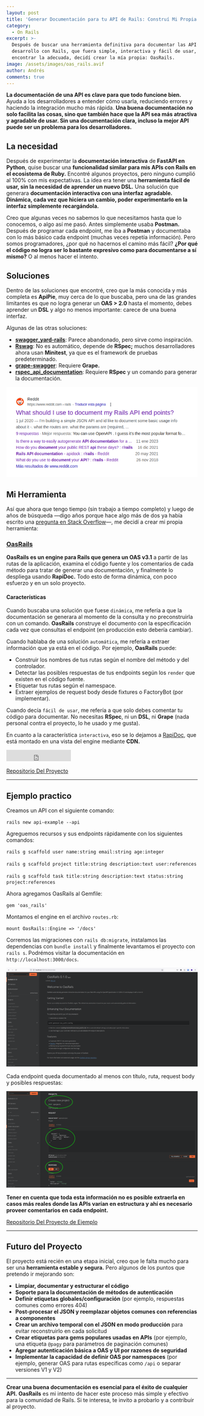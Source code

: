 ```yaml
---
layout: post
title: 'Generar Documentación para tu API de Rails: Construí Mi Propia Herramienta'
category:
  - On Rails
excerpt: >-
  Después de buscar una herramienta definitiva para documentar las API que
  desarrollo con Rails, que fuera simple, interactiva y fácil de usar, y no
  encontrar la adecuada, decidí crear la mía propia: OasRails.
image: /assets/images/oas_rails.avif
author: Andrés
comments: true
---
```

**La documentación de una API es clave para que todo funcione bien.** Ayuda a los desarrolladores a entender cómo usarla, reduciendo errores y haciendo la integración mucho más rápida. **Una buena documentación no solo facilita las cosas, sino que también hace que la API sea más atractiva y agradable de usar. Sin una documentación clara, incluso la mejor API puede ser un problema para los desarrolladores.**

## **La necesidad**

Después de experimentar la **documentación interactiva** de **FastAPI en Python**, quise buscar una **funcionalidad similar para mis APIs con Rails en el ecosistema de Ruby.** Encontré algunos proyectos, pero ninguno cumplió al 100% con mis expectativas. La idea era tener una **herramienta fácil de usar, sin la necesidad de aprender un nuevo DSL.** Una solución que generara **documentación interactiva con una interfaz agradable. Dinámica, cada vez que hiciera un cambio, poder experimentarlo en la interfaz simplemente recargándola.**

Creo que algunas veces no sabemos lo que necesitamos hasta que lo conocemos, o algo así me pasó. Antes simplemente usaba **Postman.** Después de programar cada endpoint, me iba a **Postman** y documentaba con lo más básico cada endpoint (muchas veces repetía información). Pero somos programadores, ¿por qué no hacernos el camino más fácil? **¿Por qué el código no logra ser lo bastante expresivo como para documentarse a sí mismo?** O al menos hacer el intento.

## **Soluciones**

Dentro de las soluciones que encontré, creo que la más conocida y más completa es **ApiPie**, muy cerca de lo que buscaba, pero una de las grandes limitantes es que no logra generar un **OAS > 2.0** hasta el momento, debes aprender un **DSL** y algo no menos importante: carece de una buena interfaz.

Algunas de las otras soluciones:

- **[swagger_yard-rails](https://github.com/livingsocial/swagger_yard-rails)**: Parece abandonado, pero sirve como inspiración.
- **[Rswag](https://github.com/rswag/rswag)**: No es automático, depende de **RSpec;** muchos desarrolladores ahora usan **Minitest**, ya que es el framework de pruebas predeterminado.
- **[grape-swagger](https://github.com/ruby-grape/grape-swagger)**: Requiere **Grape.**
- **[rspec_api_documentation](https://github.com/zipmark/rspec_api_documentation)**: Requiere **RSpec** y un comando para generar la documentación.

![](/assets/images/reddit-api-doc.png)

## **Mi Herramienta**

Así que ahora que tengo tiempo (sin trabajo a tiempo completo) y luego de años de búsqueda —digo años porque hace algo más de dos ya había escrito una [pregunta en Stack Overflow](https://stackoverflow.com/questions/71947018/is-there-a-way-to-generate-an-interactive-documentation-for-rails-apis)—, me decidí a crear mi propia herramienta:

### [**OasRails**](https://github.com/a-chacon/oas_rails)

**OasRails es un engine para Rails que genera un OAS v3.1** a partir de las rutas de la aplicación, examina el código fuente y los comentarios de cada método para tratar de generar una documentación, y finalmente lo despliega usando **RapiDoc.** Todo esto de forma dinámica, con poco esfuerzo y en un solo proyecto.

#### **Características**

Cuando buscaba una solución que fuese `dinámica`, me refería a que la documentación se generara al momento de la consulta y no preconstruirla con un comando. **OasRails** construye el documento con la especificación cada vez que consultas el endpoint (en producción esto debería cambiar).

Cuando hablaba de una solución `automática`, me refería a extraer información que ya está en el código. Por ejemplo, **OasRails** puede:

- Construir los nombres de tus rutas según el nombre del método y del controlador.
- Detectar las posibles respuestas de tus endpoints según los `render` que existen en el código fuente.
- Etiquetar tus rutas según el namespace.
- Extraer ejemplos de request body desde fixtures o FactoryBot (por implementar).

Cuando decía `fácil de usar`, me refería a que solo debes comentar tu código para documentar. No necesitas **RSpec**, ni un **DSL**, ni **Grape** (nada personal contra el proyecto, lo he usado y me gusta).

En cuanto a la característica `interactiva`, eso se lo dejamos a [RapiDoc](https://rapidocweb.com/), que está montado en una vista del engine mediante **CDN.**

<iframe src="https://ghbtns.com/github-btn.html?user=a-chacon&repo=oas_rails&type=star&count=false&size=large" frameborder="0" scrolling="0" width="170" height="30" title="GitHub"></iframe>

[Repositorio Del Proyecto](https://github.com/a-chacon/oas_rails)

---

## Ejemplo practico

Creamos un API con el siguiente comando:

```
rails new api-example --api
```

Agreguemos recursos y sus endpoints rápidamente con los siguientes comandos:

```
rails g scaffold user name:string email:string age:integer

rails g scaffold project title:string description:text user:references

rails g scaffold task title:string description:text status:string project:references
```

Ahora agregamos OasRails al Gemfile:

```
gem 'oas_rails'
```

Montamos el engine en el archivo `routes.rb`:

```
mount OasRails::Engine => '/docs'
```

Corremos las migraciones con `rails db:migrate`, instalamos las dependencias con `bundle install` y finalmente levantamos el proyecto con `rails s`. Podrémos visitar la documentación en `http://localhost:3000/docs`.

![](/assets/images/api-example-docs.png)

Cada endpoint queda documentado al menos con título, ruta, request body y posibles respuestas:

![](/assets/images/api-example-doc-endpoint.png)

**Tener en cuenta que toda esta información no es posible extraerla en casos más reales donde las APIs varían en estructura y ahí es necesario proveer comentarios en cada endpoint.**

[Repositorio Del Proyecto de Ejemplo](https://github.com/a-chacon/api-example)

---

## **Futuro del Proyecto**

El proyecto está recién en una etapa inicial, creo que le falta mucho para ser una **herramienta estable y segura.** Pero algunos de los puntos que pretendo ir mejorando son:

- **Limpiar, documentar y estructurar el código**
- **Soporte para la documentación de métodos de autenticación**
- **Definir etiquetas globales/configuración** (por ejemplo, respuestas comunes como errores 404)
- **Post-procesar el JSON y reemplazar objetos comunes con referencias a componentes**
- **Crear un archivo temporal con el JSON en modo producción** para evitar reconstruirlo en cada solicitud
- **Crear etiquetas para gems populares usadas en APIs** (por ejemplo, una etiqueta `@pagy` para parámetros de paginación comunes)
- **Agregar autenticación básica a OAS y UI por razones de seguridad**
- **Implementar la capacidad de definir OAS por namespaces** (por ejemplo, generar OAS para rutas específicas como `/api` o separar versiones V1 y V2)

---

**Crear una buena documentación es esencial para el éxito de cualquier API.** **OasRails** es mi intento de hacer este proceso más simple y efectivo para la comunidad de Rails. Si te interesa, te invito a probarlo y a contribuir al proyecto.

